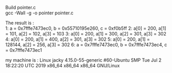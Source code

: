 Build pointer.c  
gcc -Wall -g -o pointer pointer.c

The result is :  
1: a = 0x7fffe7473ec0, b = 0x55710195e260, c = 0xf0b5ff
2: a[0] = 200, a[1] = 101, a[2] = 102, a[3] = 103
3: a[0] = 200, a[1] = 300, a[2] = 301, a[3] = 302
4: a[0] = 200, a[1] = 400, a[2] = 301, a[3] = 302
5: a[0] = 200, a[1] = 128144, a[2] = 256, a[3] = 302
6: a = 0x7fffe7473ec0, b = 0x7fffe7473ec4, c = 0x7fffe7473ec1  

my machine is : Linux jacky 4.15.0-55-generic #60-Ubuntu SMP Tue Jul 2 18:22:20 UTC 2019 x86_64 x86_64 x86_64 GNU/Linux


